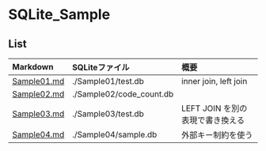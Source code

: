 # SQLite_Sample

## List

| Markdown | SQLiteファイル | 概要 |
| :--- | :------- | :--- | 
| [Sample01.md](./Sample01/Sample01.md) | ./Sample01/test.db | inner join, left join |
| [Sample02.md](./Sample02/Sample02.md) | ./Sample02/code_count.db | |
| [Sample03.md](./Sample03/Sample03.md) | ./Sample03/test.db | LEFT JOIN を別の表現で書き換える |
| [Sample04.md](./Sample04/Sample04.md) | ./Sample04/sample.db | 外部キー制約を使う |

